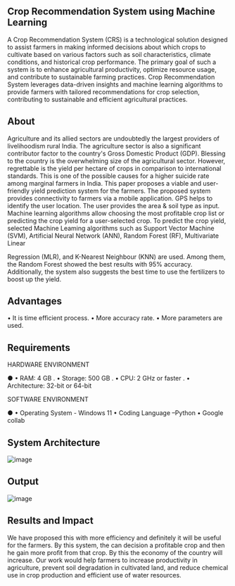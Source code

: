 ## Crop Recommendation System using Machine Learning
 A Crop Recommendation System (CRS) is a technological solution designed to assist farmers in making informed decisions about which crops to cultivate based on various factors such as soil characteristics, climate conditions, and historical crop performance. The primary goal of such a system is to enhance agricultural productivity, optimize resource usage, and contribute to sustainable farming practices. Crop Recommendation System leverages data-driven insights and machine learning algorithms to provide farmers with tailored recommendations for crop selection, contributing to sustainable and efficient agricultural practices.

## About
Agriculture and its allied sectors are undoubtedly the largest providers of livelihoodism rural India. The agriculture sector is also a significant contributor factor to the country's Gross Domestic Product (GDP). Blessing to the country is the overwhelming size of the agricultural sector. However, regrettable is the yield per hectare of crops in comparison to international standards. This is one of the possible causes for a higher suicide rate among marginal farmers in India. This paper proposes a viable and user- friendly yield prediction system for the farmers. The proposed system provides connectivity to farmers via a mobile application. GPS helps to identify the user location. The user provides the area & soil type as input. Machine learning algorithms allow choosing the most profitable crop list or predicting the crop yield for a user-selected crop. To predict the crop yield, selected Machine Leaming algorithms such as Support Vector Machine (SVM), Artificial Neural Network (ANN), Random Forest (RF), Multivariate Linear
 
Regression (MLR), and K-Nearest Neighbour (KNN) are used. Among them, the Random Forest showed the best results with 95% accuracy. Additionally, the system also suggests the best time to use the fertilizers to boost up the yield.

## Advantages

•	It is time efficient process.
•	More accuracy rate.
•	More parameters are used.


## Requirements
HARDWARE ENVIRONMENT

● •	RAM: 4 GB .
•	Storage: 500 GB .
•	CPU: 2 GHz or faster .
•	Architecture: 32-bit or 64-bit 


SOFTWARE ENVIRONMENT

● •	Operating System - Windows 11
•	Coding Language –Python
•	Google collab


## System Architecture
![image](https://github.com/user-attachments/assets/f8562b12-b42d-4e0c-b792-680358d9d2f6)


## Output

![image](https://github.com/user-attachments/assets/2f2800ec-b796-4eda-b817-0b6bcad6dcd9)



## Results and Impact
We have proposed this with more efficiency and definitely it will be useful for the farmers. By this system, the can decision a profitable crop and then he gain more profit from that crop. By this the economy of the country will increase. Our work would help farmers to increase productivity in agriculture, prevent soil degradation in cultivated land, and reduce chemical use in crop production and efficient use of water resources.

